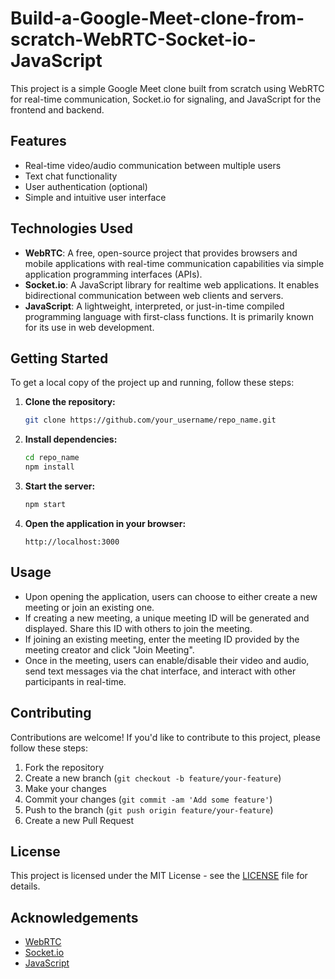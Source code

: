 # Build-a-Google-Meet-clone-from-scratch-WebRTC-Socket-io-JavaScript

This project is a simple Google Meet clone built from scratch using WebRTC for real-time communication, Socket.io for signaling, and JavaScript for the frontend and backend.

## Features

- Real-time video/audio communication between multiple users
- Text chat functionality
- User authentication (optional)
- Simple and intuitive user interface

## Technologies Used

- **WebRTC**: A free, open-source project that provides browsers and mobile applications with real-time communication capabilities via simple application programming interfaces (APIs).
- **Socket.io**: A JavaScript library for realtime web applications. It enables bidirectional communication between web clients and servers.
- **JavaScript**: A lightweight, interpreted, or just-in-time compiled programming language with first-class functions. It is primarily known for its use in web development.

## Getting Started

To get a local copy of the project up and running, follow these steps:

1. **Clone the repository:**
   ```bash
   git clone https://github.com/your_username/repo_name.git
   ```
2. **Install dependencies:**
   ```bash
   cd repo_name
   npm install
   ```
3. **Start the server:**
   ```bash
   npm start
   ```
4. **Open the application in your browser:**
   ```
   http://localhost:3000
   ```

## Usage

- Upon opening the application, users can choose to either create a new meeting or join an existing one.
- If creating a new meeting, a unique meeting ID will be generated and displayed. Share this ID with others to join the meeting.
- If joining an existing meeting, enter the meeting ID provided by the meeting creator and click "Join Meeting".
- Once in the meeting, users can enable/disable their video and audio, send text messages via the chat interface, and interact with other participants in real-time.

## Contributing

Contributions are welcome! If you'd like to contribute to this project, please follow these steps:

1. Fork the repository
2. Create a new branch (`git checkout -b feature/your-feature`)
3. Make your changes
4. Commit your changes (`git commit -am 'Add some feature'`)
5. Push to the branch (`git push origin feature/your-feature`)
6. Create a new Pull Request

## License

This project is licensed under the MIT License - see the [LICENSE](LICENSE) file for details.

## Acknowledgements

- [WebRTC](https://webrtc.org/)
- [Socket.io](https://socket.io/)
- [JavaScript](https://developer.mozilla.org/en-US/docs/Web/JavaScript)
```

